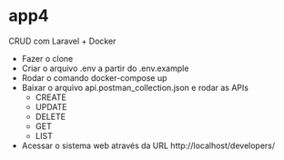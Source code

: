 # app4
CRUD com Laravel + Docker

- Fazer o clone
- Criar o arquivo .env a partir do .env.example
- Rodar o comando docker-compose up
- Baixar o arquivo api.postman_collection.json e rodar as APIs
    - CREATE
    - UPDATE
    - DELETE
    - GET
    - LIST
- Acessar o sistema web através da URL http://localhost/developers/

